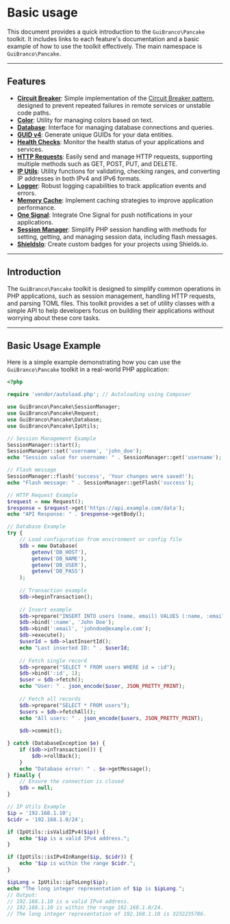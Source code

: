 # Basic usage

This document provides a quick introduction to the `GuiBranco\Pancake` toolkit. It includes links to each feature's documentation and a basic example of how to use the toolkit effectively.
The main namespace is `GuiBranco\Pancake`.

---

## Features

- **[Circuit Breaker](circuit-breaker.md)**: Simple implementation of the [Circuit Breaker pattern](https://martinfowler.com/bliki/CircuitBreaker.html), designed to prevent repeated failures in remote services or unstable code paths.
- **[Color](color.md)**: Utility for managing colors based on text.
- **[Database](database.md)**: Interface for managing database connections and queries.
- **[GUID v4](guid-v4.md)**: Generate unique GUIDs for your data entities.
- **[Health Checks](health-checks.md)**: Monitor the health status of your applications and services.
- **[HTTP Requests](request.md)**: Easily send and manage HTTP requests, supporting multiple methods such as GET, POST, PUT, and DELETE.
- **[IP Utils](ip-utils.md)**: Utility functions for validating, checking ranges, and converting IP addresses in both IPv4 and IPv6 formats.
- **[Logger](logger.md)**: Robust logging capabilities to track application events and errors.
- **[Memory Cache](memory-cache.md)**: Implement caching strategies to improve application performance.
- **[One Signal](one-signal.md)**: Integrate One Signal for push notifications in your applications.
- **[Session Manager](session-manager.md)**: Simplify PHP session handling with methods for setting, getting, and managing session data, including flash messages.
- **[ShieldsIo](shieldsio.md)**: Create custom badges for your projects using Shields.io.

---

## Introduction

The `GuiBranco\Pancake` toolkit is designed to simplify common operations in PHP applications, such as session management, handling HTTP requests, and parsing TOML files. This toolkit provides a set of utility classes with a simple API to help developers focus on building their applications without worrying about these core tasks.

---

## Basic Usage Example

Here is a simple example demonstrating how you can use the `GuiBranco\Pancake` toolkit in a real-world PHP application:

```php
<?php

require 'vendor/autoload.php'; // Autoloading using Composer

use GuiBranco\Pancake\SessionManager;
use GuiBranco\Pancake\Request;
use GuiBranco\Pancake\Database;
use GuiBranco\Pancake\IpUtils;

// Session Management Example
SessionManager::start();
SessionManager::set('username', 'john_doe');
echo "Session value for username: " . SessionManager::get('username');

// Flash message
SessionManager::flash('success', 'Your changes were saved!');
echo "Flash message: " . SessionManager::getFlash('success');

// HTTP Request Example
$request = new Request();
$response = $request->get('https://api.example.com/data');
echo "API Response: " . $response->getBody();

// Database Example
try {
    // Load configuration from environment or config file
    $db = new Database(
        getenv('DB_HOST'),
        getenv('DB_NAME'),
        getenv('DB_USER'),
        getenv('DB_PASS')
    );
    
    // Transaction example
    $db->beginTransaction();
    
    // Insert example
    $db->prepare("INSERT INTO users (name, email) VALUES (:name, :email)");
    $db->bind(':name', 'John Doe');
    $db->bind(':email', 'johndoe@example.com');
    $db->execute();
    $userId = $db->lastInsertId();
    echo "Last inserted ID: " . $userId;
    
    // Fetch single record
    $db->prepare("SELECT * FROM users WHERE id = :id");
    $db->bind(':id', 1);
    $user = $db->fetch();
    echo "User: " . json_encode($user, JSON_PRETTY_PRINT);
    
    // Fetch all records
    $db->prepare("SELECT * FROM users");
    $users = $db->fetchAll();
    echo "All users: " . json_encode($users, JSON_PRETTY_PRINT);
    
    $db->commit();

} catch (DatabaseException $e) {
    if ($db->inTransaction()) {
        $db->rollBack();
    }
    echo "Database error: " . $e->getMessage();
} finally {
    // Ensure the connection is closed
    $db = null;
}

// IP Utils Example
$ip = '192.168.1.10';
$cidr = '192.168.1.0/24';

if (IpUtils::isValidIPv4($ip)) {
    echo "$ip is a valid IPv4 address.";
}

if (IpUtils::isIPv4InRange($ip, $cidr)) {
    echo "$ip is within the range $cidr.";
}

$ipLong = IpUtils::ipToLong($ip);
echo "The long integer representation of $ip is $ipLong.";
// Output:
// 192.168.1.10 is a valid IPv4 address.
// 192.168.1.10 is within the range 192.168.1.0/24.
// The long integer representation of 192.168.1.10 is 3232235786.

```
